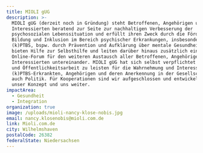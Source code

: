 ```yaml
---
title: MIOLI gUG
description: >-
  MIOLI gUG (derzeit noch in Gründung) steht Betroffenen, Angehörigen und
  Interessierten beratend zur Seite zur nachhaltigen Verbesserung der
  psychosozialen Lebenssituation und erfüllt ihren Zweck durch die Förderung von
  Bildung und Inklusion im Bereich psychischer Erkrankungen, insbesondere
  (k)PTBS, bspw. durch Prävention und Aufklärung über mentale Gesundheit. Wir
  bieten Hilfe zur Selbsthilfe und leiten darüber hinaus zusätzlich ein
  Online-Forum für den weiteren Austausch aller Betroffenen, Angehörigen und
  Interessierten untereinander. MIOLI gUG hat sich selbst verpflichtet Presse-
  und Öffentlichkeitsarbeit zu leisten für die Wahrnehmung und Interessen von
  (k)PTBS-Erkrankten, Angehörigen und deren Anerkennung in der Gesellschaft, als
  auch Politik. Für Kooperationen sind wir aufgeschlossen und entwickeln stets
  unser Konzept und uns weiter.
impactArea:
  - Gesundheit
  - Integration
organization: true
image: /uploads/mioli-nancy-klose-nobis.jpg
email: nancy.klosenobis@mioli.com.de
link: Mioli.com.de
city: Wilhelmshaven
postalCode: 26382
federalState: Niedersachsen
---
```


